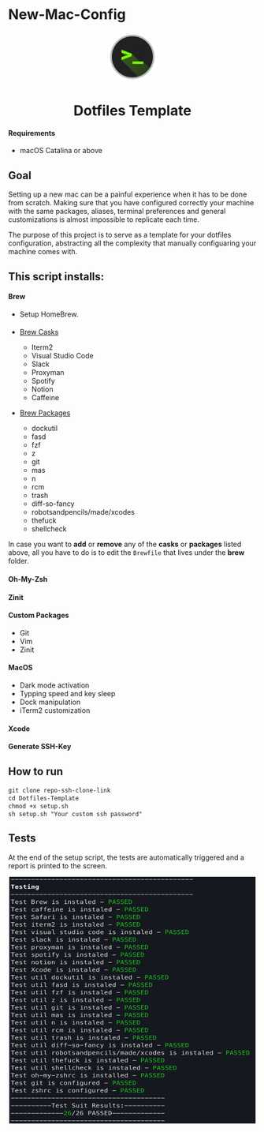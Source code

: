 # New-Mac-Config

<p align="center">
    <img src="images/terminal-icon.png" width="100" height="100" alt="">
</p>

<h1 align="center">Dotfiles Template</h1>

#### Requirements
- macOS Catalina or above

## Goal 
Setting up a new mac can be a painful experience when it has to be done from scratch. Making sure that you have configured correctly your machine with the same packages, aliases, terminal preferences and general customizations is almost impossible to replicate each time.

The purpose of this project is to serve as a template for your dotfiles configuration, abstracting all the complexity that manually configuaring your machine comes with.

## This script installs:
#### Brew
- Setup HomeBrew.
####
- [Brew Casks](https://formulae.brew.sh/cask/)
    - Iterm2
    - Visual Studio Code
    - Slack
    - Proxyman
    - Spotify
    - Notion
    - Caffeine

- [Brew Packages](https://brew.sh)
    - dockutil
    - fasd
    - fzf
    - z
    - git
    - mas
    - n
    - rcm
    - trash
    - diff-so-fancy
    - robotsandpencils/made/xcodes
    - thefuck
    - shellcheck

In case you want to **add** or **remove** any of the **casks** or **packages** listed above, all you have to do is to edit the `Brewfile` that lives under the **brew** folder.

#### Oh-My-Zsh
#### Zinit
#### Custom Packages
- Git
- Vim
- Zinit
#### MacOS
- Dark mode activation
- Typping speed and key sleep
- Dock manipulation
- iTerm2 customization
#### Xcode
#### Generate SSH-Key

## How to run
```shell
git clone repo-ssh-clone-link
cd Dotfiles-Template
chmod +x setup.sh
sh setup.sh "Your custom ssh password"
```

## Tests
At the end of the setup script, the tests are automatically triggered and a report is printed to the screen.

<p align="center">
    <img src="images/tests-success.png" width="500" height="500" alt="">
</p>
